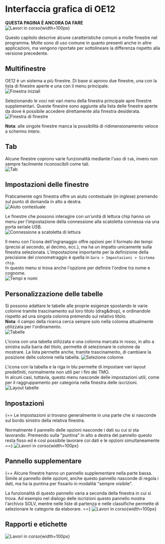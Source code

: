 # Interfaccia grafica di OE12

**QUESTA PAGINA È ANCORA DA FARE**  
![Lavori in corso](../../img/lavori_in_corso.png){width=100px}

Questo capitolo descrive alcune caratteristiche comuni a molte finestre nel programma. Molte sono di uso comune in quanto presenti anche in altre applicazioni, ma vengono riportate per sottolineare la differenza rispetto alla versione precedente.

## Multifinestre

OE12 è un sistema a più finestre. Di base si aprono due finestre, una con la lista di finestre aperte e una con il menu principale.  
![Finestra iniziali](inc/gui_finestre_iniziali.png)

Selezionando le voci nei vari menu della finestra principale apre finestre supplementari. Queste finestre sono aggiunte alla lista delle finestre aperte da dove è possibile accedere direttamente alla finestra desiderata.  
![Finestra di finestre](inc/gui_finestre.png)  

**Nota**: alle singole finestre manca la possibilità di ridimensionamento veloce a schermo intero.  

## Tab

Alcune finestre coprono varie funzionalità mediante l'uso di `tab`, invero non sempre facilmente riconoscibili come tali.  
![Tab](inc/gui_tab.png)

## Impostazioni delle finestre

Praticamente ogni finestra offre un aiuto contestuale (in inglese) premendo sul punto di domanda in alto a destra.  
![Aiuto contestuale](inc/gui_aiuto.png)  
  
Le finestre che possono interagire con un'unità di lettura chip hanno un menu per l'impostazione della connessione alla scatoletta connessa via una porta seriale USB.  
![Connessione a scatoletta di lettura](inc/gui_chip.png)  
  
Il menu con l'icona dell'ingranaggio offre opzioni per il formato dei tempi (precisi al secondo, al decimo, ecc.), ma ha un impatto unicamente sulla finestra selezionata. L'impostazione importante per la definizione della precisione del cronometraggio è quella in `Gara > Impostazioni > Sistema chip`.  
In questo menu si trova anche l'opzione per definire l'ordine tra nome e cognome.  
![Tempi e nomi](inc/gui_tempi_nomi.png)

## Personalizzazione delle tabelle

Si possono adattare le tabelle alle proprie esigenze spostando le varie colonne tramite trascinamento sul loro titolo (drag&drop), e ordinandole rispetto ad una singola colonna premendo sul relativo titolo.  
**Nota**: il campo della ricerca cerca sempre solo nella colonna attualmente utilizzata per l'ordinamento.  
![Tabelle](inc/gui_tabella.png)  
  
L'icona con una tabella stilizzata e una colonna marcata in rosso, in alto a sinistra sulla barra del titolo, permette di selezionare le colonne da mostrare. La lista permette anche, tramite trascinamento, di cambiare la posizione delle colonne nella tabella.
![Selezione colonne](inc/gui_selezione_colonne.png.png)  
  
L'icona con la tabella e la riga in blu permette di impostare vari layout predefiniti, normalmente non utili per i fini dei TMO.  
In alcuni casi, tuttavia, questo menu nasconde delle impostazioni utili, come per il raggruppamento per categoria nella finestra delle iscrizioni.  
![Layout tabelle](inc/gui_layout_tabella.png)  

## Inpostazioni
{==
Le impostazioni si trovano generalmente in una parte che si nasconde sul bordo sinistro della relativa finestra.

Normalmente il pannello delle opzioni nasconde i dati su cui si sta lavorando. Premendo sulla
"puntina" in alto a destra del pannello questo resta fisso ed è così possibile lavorare coi dati e
le opzioni simultaneamente
==}
![Lavori in corso](../../img/lavori_in_corso.png){width=100px}

## Pannello supplementare
{==
Alcune finestre hanno un pannello supplementare nella parte bassa. Simile al pannello delle
opzioni, anche questo pannello nasconde di regola i dati, ma ha la puntina per fissarlo in
modalità "sempre visibile".

La funzionalità di questo pannello varia a seconda della finestra in cui si trova.
Ad esempio nel dialogo delle iscrizioni questo pannello mostra l'archivio SOLV, mentre nelle
liste di partenza e nelle classifiche permette di selezionare le categorie da elaborare.
==}
![Lavori in corso](../../img/lavori_in_corso.png){width=100px}

## Rapporti e etichette

![Lavori in corso](../../img/lavori_in_corso.png){width=100px}

